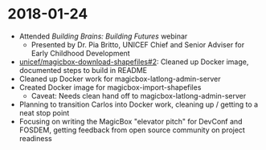 2018-01-24
==========

* Attended _Building Brains: Building Futures_ webinar
	* Presented by Dr. Pia Britto, UNICEF Chief and Senior Adviser for Early Childhood Development
* [unicef/magicbox-download-shapefiles#2](https://github.com/unicef/magicbox-download-shapefiles/pull/2): Cleaned up Docker image, documented steps to build in README
* Cleaned up Docker work for magicbox-latlong-admin-server
* Created Docker image for magicbox-import-shapefiles
    * Caveat: Needs clean hand off to magicbox-latlong-admin-server
* Planning to transition Carlos into Docker work, cleaning up / getting to a neat stop point
* Focusing on writing the MagicBox "elevator pitch" for DevConf and FOSDEM, getting feedback from open source community on project readiness